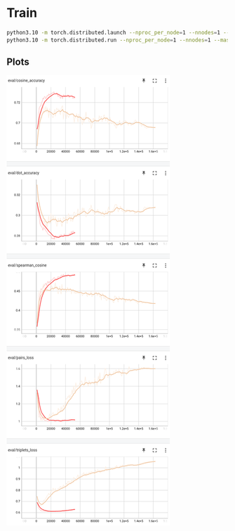 # Train

```bash
python3.10 -m torch.distributed.launch --nproc_per_node=1 --nnodes=1 --master_port=12345 train.py
python3.10 -m torch.distributed.run --nproc_per_node=1 --nnodes=1 --master_port=12345 train.py
 ```

## Plots

![image](../assets/accuracy_curves.png)